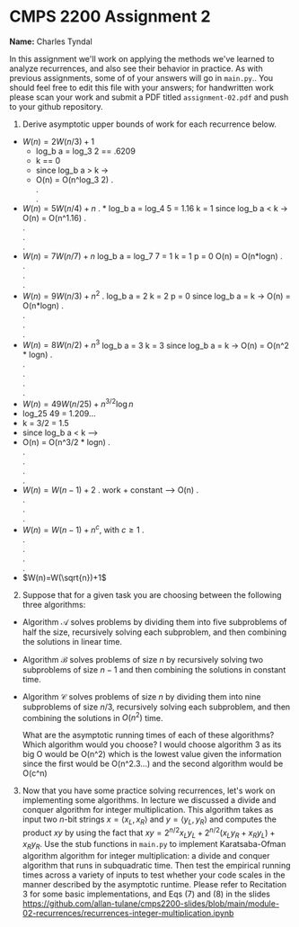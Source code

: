 # CMPS 2200 Assignment 2

**Name:** Charles Tyndal

In this assignment we'll work on applying the methods we've learned to analyze recurrences, and also see their behavior
in practice. As with previous
assignments, some of of your answers will go in `main.py`.. You
should feel free to edit this file with your answers; for handwritten
work please scan your work and submit a PDF titled `assignment-02.pdf`
and push to your github repository.


1. Derive asymptotic upper bounds of work for each recurrence below.
  * $W(n)=2W(n/3)+1$
    * log_b a = log_3 2 == .6209
    * k == 0
    * since log_b a > k ->
    * O(n) = O(n^log_3 2)
.  
.  
.  
  * $W(n)=5W(n/4)+n$
.  * log_b a = log_4 5 = 1.16
    k = 1
    since log_b a < k ->
    O(n) = O(n^1.16)
.  
.  
.  
.  
  * $W(n)=7W(n/7)+n$
    log_b a = log_7 7 = 1
    k = 1
    p = 0
    O(n) = O(n*logn)
.  
.  
.  
.  
  * $W(n)=9W(n/3)+n^2$
  . log_b a = 2
    k = 2
    p = 0
    since log_b a = k ->
    O(n) = O(n*logn)
.  
.  
.  
.  
  * $W(n)=8W(n/2)+n^3$
    log_b a = 3
    k = 3
    since log_b a = k ->
    O(n) = O(n^2 * logn)
.  
.  
.  
.  
.  
  * $W(n)=49W(n/25)+n^{3/2}\log n$
  * log_25 49 = 1.209...
  * k = 3/2 = 1.5
  * since log_b a < k -->
  * O(n) = O(n^3/2 * logn)
.  
.  
.  
.  
.  
  * $W(n)=W(n-1)+2$
.  work + constant --> O(n)
.  
.  
.  
.  
  * $W(n)= W(n-1)+n^c$, with $c\geq 1$
.  
.  
.  
.  
.  
  * $W(n)=W(\sqrt{n})+1$


2. Suppose that for a given task you are choosing between the following three algorithms:

  * Algorithm $\mathcal{A}$ solves problems by dividing them into
      five subproblems of half the size, recursively solving each
      subproblem, and then combining the solutions in linear time.
    
  * Algorithm $\mathcal{B}$ solves problems of size $n$ by
      recursively solving two subproblems of size $n-1$ and then
      combining the solutions in constant time.
    
  * Algorithm $\mathcal{C}$ solves problems of size $n$ by dividing
      them into nine subproblems of size $n/3$, recursively solving
      each subproblem, and then combining the solutions in $O(n^2)$
      time.

    What are the asymptotic running times of each of these algorithms?
    Which algorithm would you choose?
      I would choose algorithm 3 as its big O would be O(n^2) which is the lowest value given the information since the first would be O(n^2.3...) and the second algorithm would be O(c^n)


3. Now that you have some practice solving recurrences, let's work on
  implementing some algorithms. In lecture we discussed a divide and
  conquer algorithm for integer multiplication. This algorithm takes
  as input two $n$-bit strings $x = \langle x_L, x_R\rangle$ and
  $y=\langle y_L, y_R\rangle$ and computes the product $xy$ by using
  the fact that $xy = 2^{n/2}x_Ly_L + 2^{n/2}(x_Ly_R+x_Ry_L) +
  x_Ry_R.$ Use the
  stub functions in `main.py` to implement Karatsaba-Ofman algorithm algorithm for integer
  multiplication: a divide and conquer algorithm that runs in
  subquadratic time. Then test the empirical running times across a
  variety of inputs to test whether your code scales in the manner
  described by the asymptotic runtime. Please refer to Recitation 3 for some basic implementations, and Eqs (7) and (8) in the slides https://github.com/allan-tulane/cmps2200-slides/blob/main/module-02-recurrences/recurrences-integer-multiplication.ipynb
 
 


